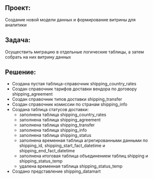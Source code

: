 ## Проект:

Создание новой модели данных и формирование витрины для аналитики

## Задача:

Осуществить миграцию в отдельные логические таблицы, а затем собрать на них витрину данных

## Решение:

- Создана пустая таблица-справочник shipping_country_rates
- Создан справочник тарифов доставки вендора по договору shipping_agreement
- Создан справочник типов доставки shipping_transfer
- Создан справочник комиссии по странам shipping_info
- Создана таблица статусов доставки:
  - заполнена таблица shipping_country_rates
  - заполнена таблица shipping_agreement
  - заполнена таблица shipping_transfer
  - заполнена таблица shipping_info
  - заполнена таблица shipping_status
  - заполнена временная таблица агрегированными данными по shipping_id, shipping_start_fact_datetime и shipping_end_fact_datetime
  - заполнена итоговая таблица объединением таблиц shipping и shipping_status_temp
  - удалена временная таблица shipping_status_temp
- Создано представление shipping_datamart

